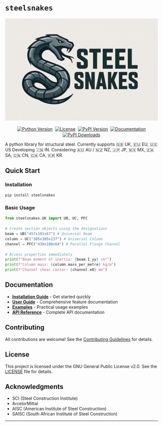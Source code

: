 # `steelsnakes`

![Logo](./docs/logo-4.png)

<div align="center">
  <p>
  <!-- python version -->
    <a href="https://python.org"><img src="https://img.shields.io/badge/python-3.11+-blue.svg" alt="Python Version" style="margin: 2px;"/></a>
    <!-- license -->
     <a href="./LICENSE.md"><img src="https://img.shields.io/badge/license-GPLv2-blue.svg" alt="License" style="margin: 2px;"/></a>
    <!-- pypi version -->
     <a href="https://pypi.org/project/steelsnakes/"><img src="https://img.shields.io/pypi/v/steelsnakes.svg" alt="PyPI Version" style="margin: 2px;"/></a>
    <!-- documentation -->
     <a href="https://steelsnakes.readthedocs.io/"><img src="https://img.shields.io/badge/docs-mkdocs-blue.svg" alt="Documentation" style="margin: 2px;"/></a>
    <!-- build status -->
    <!-- <a href="#"><img src="https://img.shields.io/github/actions/workflow/status/steelsnakes/steelsnakes/ci.yml?branch=main" alt="Build Status" style="margin: 2px;</a> -->
    <!-- pypi stats -->
    <a href="https://pepy.tech/projects/steelsnakes"><img src="https://static.pepy.tech/personalized-badge/steelsnakes?period=total&units=ABBREVIATION&left_color=GREY&right_color=BLUE&left_text=downloads" alt="PyPI Downloads"></a>
    

  </p>
</div>

A python library for structural steel.
Currently supports 🇬🇧 UK, 🇪🇺 EU, 🇺🇸 US
Developing 🇮🇳 IN.
Considering 🇦🇺 AU / 🇳🇿 NZ, 🇯🇵 JP, 🇲🇽 MX, 🇿🇦 SA, 🇨🇳 CN, 🇨🇦 CA, 🇰🇷 KR.

## Quick Start

### Installation

```bash
pip install steelsnakes
```

### Basic Usage

```python
from steelsnakes.UK import UB, UC, PFC

# Create section objects using the designations
beam = UB("457x191x67") # Universal Beam
column = UC("305x305x137") # Universal Column
channel = PFC("430x100x64") # Parallel Flange Channel

# Access properties immediately
print(f"Beam moment of inertia: {beam.I_yy} cm⁴")
print(f"Column mass: {column.mass_per_metre} kg/m")
print(f"Channel shear center: {channel.e0} mm")
```

## Documentation

- **[Installation Guide](https://steelsnakes.readthedocs.io/en/latest/getting-started/installation/)** - Get started quickly
- **[User Guide](https://steelsnakes.readthedocs.io/en/latest/user-guide/section-types/)** - Comprehensive feature documentation
- **[Examples](https://steelsnakes.readthedocs.io/en/latest/examples/basic/)** - Practical usage examples
- **[API Reference](https://steelsnakes.readthedocs.io/en/latest/reference/core/)** - Complete API documentation

## Contributing

All contributions are welcome! See the [Contributing Guidelines](https://steelsnakes.readthedocs.io/en/latest/contributing/) for details.

## License

This project is licensed under the GNU General Public License v2.0. See the [LICENSE](https://github.com/waynemaranga/steelsnakes/blob/main/LICENSE.md) file for details.

## Acknowledgments

- SCI (Steel Construction Institute)
- ArcelorMittal
- AISC (American Institute of Steel Construction)
- SAISC (South African Institute of Steel Construction)

---
